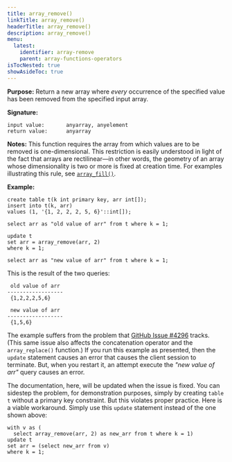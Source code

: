 ```yaml
---
title: array_remove()
linkTitle: array_remove()
headerTitle: array_remove()
description: array_remove()
menu:
  latest:
    identifier: array-remove
    parent: array-functions-operators
isTocNested: true
showAsideToc: true
---
```


**Purpose:** Return a new array where _every_ occurrence of the specified value has been removed from the specified input array.

**Signature:**
```
input value:       anyarray, anyelement
return value:      anyarray
```
**Notes:** This function requires the array from which values are to be removed is one-dimensional. This restriction is easily understood in light of the fact that arrays are rectilinear—in other words, the geometry of an array whose dimensionality is two or more is fixed at creation time. For examples illustrating this rule, see [`array_fill()`](.././array-fill).

**Example:**
```postgresql
create table t(k int primary key, arr int[]);
insert into t(k, arr)
values (1, '{1, 2, 2, 2, 5, 6}'::int[]);

select arr as "old value of arr" from t where k = 1;

update t
set arr = array_remove(arr, 2)
where k = 1;

select arr as "new value of arr" from t where k = 1;
```
This is the result of the two queries:
```
 old value of arr 
------------------
 {1,2,2,2,5,6}

 new value of arr 
------------------
 {1,5,6}
```

The example suffers from the problem that [GitHub Issue #4296](https://github.com/yugabyte/yugabyte-db/issues/4296) tracks. (This same issue also affects the concatenation operator and the `array_replace()` function.) If you run this example as presented, then the `update` statement causes an error that causes the client session to terminate. But, when you restart it, an attempt execute the _"new value of arr"_ query causes an error.

The documentation, here, will be updated when the issue is fixed. You can sidestep the problem, for demonstration purposes, simply by creating `table t` without a primary key constraint. But this violates proper practice. Here is a viable workaround. Simply use this `update` statement instead of the one shown above:

```postgresql
with v as (
  select array_remove(arr, 2) as new_arr from t where k = 1)
update t
set arr = (select new_arr from v)
where k = 1;
```
